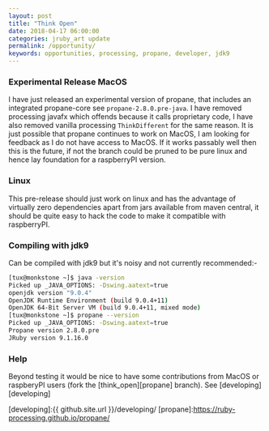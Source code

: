 ```yaml
---
layout: post
title: "Think Open"
date: 2018-04-17 06:00:00
categories: jruby_art update
permalink: /opportunity/
keywords: opportunities, processing, propane, developer, jdk9
---
```

### Experimental Release MacOS ###

I have just released an experimental version of propane, that includes an integrated propane-core see `propane-2.8.0.pre-java`. I have removed processing javafx which offends because it calls proprietary code, I have also removed vanilla processing `ThinkDifferent` for the same reason. It is just possible that propane continues to work on MacOS, I am looking for feedback as I do not have access to MacOS. If it works passably well then this is the future, if not the branch could be pruned to be pure linux and hence lay foundation for a raspberryPI version.

### Linux ###

This pre-release should just work on linux and has the advantage of virtually zero dependencies apart from jars available from maven central, it should be quite easy to hack the code to make it compatible with raspberryPI.

### Compiling with jdk9 ###

Can be compiled with jdk9 but it's noisy and not currently recommended:-

```bash
[tux@monkstone ~]$ java -version
Picked up _JAVA_OPTIONS: -Dswing.aatext=true
openjdk version "9.0.4"
OpenJDK Runtime Environment (build 9.0.4+11)
OpenJDK 64-Bit Server VM (build 9.0.4+11, mixed mode)
[tux@monkstone ~]$ propane --version
Picked up _JAVA_OPTIONS: -Dswing.aatext=true
Propane version 2.8.0.pre
JRuby version 9.1.16.0

```

### Help ###

Beyond testing it would be nice to have some contributions from MacOS or raspberyPI users (fork the [think_open][propane] branch). See [developing][developing]


[developing]:{{ github.site.url }}/developing/
[propane]:https://ruby-processing.github.io/propane/
